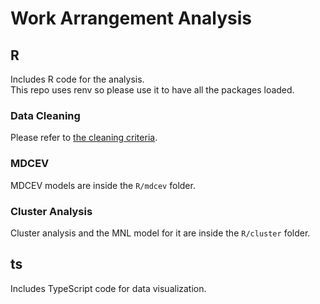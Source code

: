 # Work Arrangement Analysis

## R

Includes R code for the analysis.  
This repo uses renv so please use it to have all the packages loaded.

### Data Cleaning

Please refer to [the cleaning criteria](./R/data_process/readme.md).

### MDCEV

MDCEV models are inside the `R/mdcev` folder.

### Cluster Analysis

Cluster analysis and the MNL model for it are inside the `R/cluster` folder.

## ts

Includes TypeScript code for data visualization.

